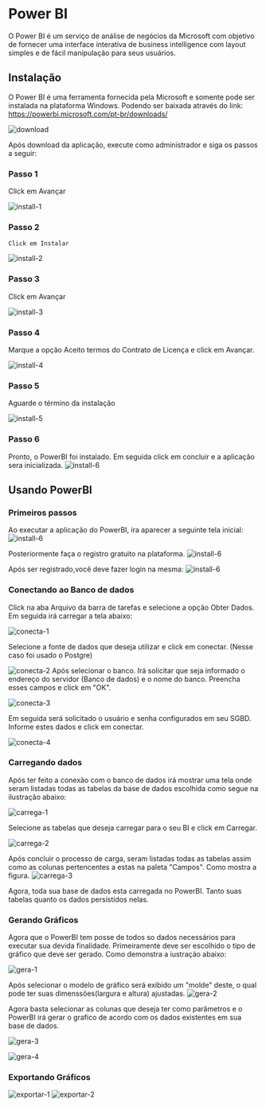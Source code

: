 # Power BI

  O Power BI é um serviço de análise de negócios da Microsoft com objetivo de fornecer uma interface interativa de business intelligence com layout simples e de fácil manipulação para seus usuários.

## Instalação

  O Power BI é uma ferramenta fornecida pela Microsoft e somente pode ser instalada na plataforma Windows. Podendo ser baixada através do link:  
  https://powerbi.microsoft.com/pt-br/downloads/
  
  ![download](/imagens/download.png)
  
  Após download da aplicação, execute como administrador e siga os passos a seguir:
  
  ### Passo 1

  Click em Avançar
  
  ![install-1](/imagens/install-1.png)

  ### Passo 2
    Click em Instalar

  ![install-2](/imagens/install-2.png)

  ### Passo 3
  Click em Avançar

  ![install-3](/imagens/install-3.png)
  ### Passo 4
  Marque a opção Aceito termos do Contrato de Licença e click em Avançar.

  ![install-4](/imagens/install-4.png)
  ### Passo 5
  Aguarde o término da instalação

  ![install-5](/imagens/install-5.png)
  ### Passo 6
  Pronto, o PowerBI foi instalado. Em seguida click em concluir e a aplicação sera inicializada.
  ![install-6](/imagens/install-6.png)


## Usando PowerBI

### Primeiros passos
  Ao executar a aplicação do PowerBI, ira aparecer a seguinte tela inicial:
   ![install-6](/imagens/home.png)

  Posteriormente faça o registro gratuito na plataforma.
   ![install-6](/imagens/register.png)
  
  Após ser registrado,você deve fazer login na mesma:
   ![install-6](/imagens/login.png)


### Conectando ao Banco de dados
Click na aba Arquivo da barra de tarefas e selecione a opção Obter Dados. Em seguida irá carregar a tela abaixo:

![conecta-1](/imagens/obter-dados-1.png)

Selecione a fonte de dados que deseja utilizar e click em conectar. (Nesse caso foi usado o Postgre)


![conecta-2](/imagens/obter-dados-2.png)
Após selecionar o banco. Irá solicitar que seja informado o endereço do servidor (Banco de dados) e o nome do banco. Preencha esses campos e click em "OK".

![conecta-3](/imagens/obter-dados-3.png)

Em seguida será solicitado o usuário e senha configurados em seu SGBD. Informe estes dados e click em conectar.

![conecta-4](/imagens/obter-dados-4.png)


### Carregando dados
Após ter feito a conexão com o banco de dados irá mostrar uma tela onde seram listadas todas as tabelas da base de dados escolhida como segue na ilustração abaixo:

![carrega-1](/imagens/obter-dados-5.png)

Selecione as tabelas que deseja carregar para o seu BI e click em Carregar.

![carrega-2](/imagens/obter-dados-7.png)

Após concluir o processo de carga, seram listadas todas as tabelas assim como as colunas pertencentes a estas na paleta "Campos". Como mostra a figura.
![carrega-3](/imagens/obter-dados-8.png)

Agora, toda sua base de dados esta carregada no PowerBI. Tanto suas tabelas quanto os dados persistidos nelas.

### Gerando Gráficos
Agora que o PowerBI tem posse de todos so dados necessários para executar sua devida finalidade. Primeiramente deve ser escolhido o tipo de gráfico que deve ser gerado. Como demonstra a iustração abaixo:

![gera-1](/imagens/gera-1.png)

Após selecionar o modelo de gráfico será exibido um "molde" deste, o qual pode ter suas dimenssões(largura e altura) ajustadas.
![gera-2](/imagens/gera-2.png)

Agora basta selecionar as colunas que deseja ter como parâmetros e o PowerBI irá gerar o grafico de acordo com os dados existentes em sua base de dados.

![gera-3](/imagens/gera-3.png)

![gera-4](/imagens/gera-4.png)

### Exportando Gráficos

![exportar-1](/imagens/exportar.png)
![exportar-2](/imagens/pdf-export.png)
